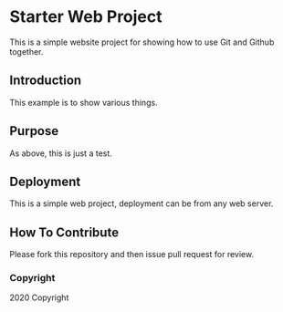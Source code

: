 # Starter Web Project

This is a simple website project for showing how to use Git and Github together.

## Introduction

This example is to show various things.

## Purpose

As above, this is just a test.

## Deployment

This is a simple web project, deployment can be from any web server.

## How To Contribute

Please fork this repository and then issue pull request for review.

### Copyright

2020 Copyright